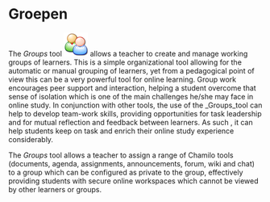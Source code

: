 # Groepen

The _Groups_ tool ![](../../.gitbook/assets/graphics276%20%283%29.png) allows a teacher to create and manage working groups of learners. This is a simple organizational tool allowing for the automatic or manual grouping of learners, yet from a pedagogical point of view this can be a very powerful tool for online learning. Group work encourages peer support and interaction, helping a student overcome that sense of isolation which is one of the main challenges he/she may face in online study. In conjunction with other tools, the use of the \_Groups\_tool can help to develop team-work skills, providing opportunities for task leadership and for mutual reflection and feedback between learners. As such , it can help students keep on task and enrich their online study experience considerably.

The _Groups_ tool allows a teacher to assign a range of Chamilo tools \(documents, agenda, assignments, announcements, forum, wiki and chat\) to a group which can be configured as private to the group, effectively providing students with secure online workspaces which cannot be viewed by other learners or groups.

